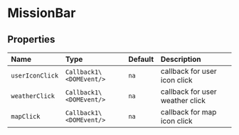 # MissionBar

## Properties

| Name          | Type    | Default  | Description|
|:-----|:-----|:-----|:-----|
| `userIconClick` | `Callback1\<DOMEvent/>`  | `na`     | callback for user icon click|
| `weatherClick`     | `Callback1\<DOMEvent/>`    | `na`  | callback for user weather click|
| `mapClick`      | `Callback1\<DOMEvent/>`    | `na`  | callback for map icon click|



